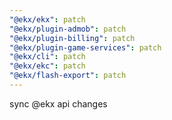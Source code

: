 ```yaml
---
"@ekx/ekx": patch
"@ekx/plugin-admob": patch
"@ekx/plugin-billing": patch
"@ekx/plugin-game-services": patch
"@ekx/cli": patch
"@ekx/ekc": patch
"@ekx/flash-export": patch
---
```


sync @ekx api changes
